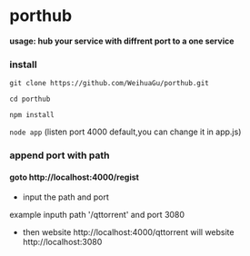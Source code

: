 # porthub

**usage: hub your service with diffrent port to a one service**

### install


`git clone https://github.com/WeihuaGu/porthub.git`

`cd porthub`

`npm install`

`node app` (listen port 4000 default,you can change it in app.js)

### append port with path

#### goto http://localhost:4000/regist

- input the path and port

example inputh path '/qttorrent' and port 3080

- then website http://localhost:4000/qttorrent will website http://localhost:3080


